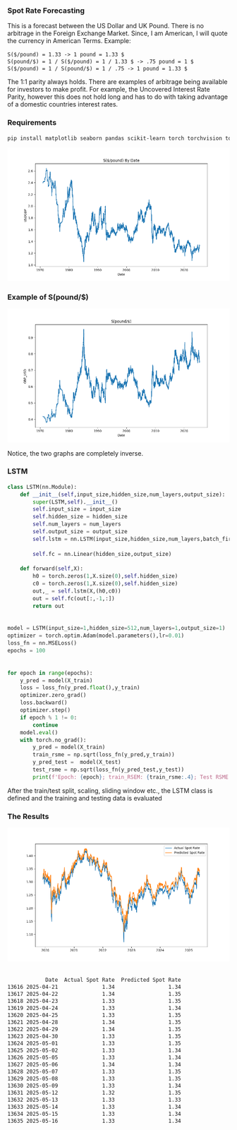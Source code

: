 ### Spot Rate Forecasting
This is a forecast between the US Dollar and UK Pound. There is no arbitrage in the Foreign Exchange Market. Since, I am American, I will quote the currency in American Terms. Example: 
```text
S($/pound) = 1.33 -> 1 pound = 1.33 $
S(pound/$) = 1 / S($/pound) = 1 / 1.33 $ -> .75 pound = 1 $
S($/pound) = 1 / S(pound/$) = 1 / .75 -> 1 pound = 1.33 $
```

The 1:1 parity always holds. There are examples of arbitrage being available for investors to make profit. For example, the Uncovered Interest Rate Parity, however this does not hold long and has to do with taking advantage of a domestic countries interest rates.

### Requirements
```bash
pip install matplotlib seaborn pandas scikit-learn torch torchvision torchaudio numpy fred
```

![Spot_Rate_USDGBP](images/spotrate.png)

### Example of S(pound/$)
![Spot_Rate_GBP](images/sportrate_GBPUSD.png)

Notice, the two graphs are completely inverse.

### LSTM
```python
class LSTM(nn.Module):
    def __init__(self,input_size,hidden_size,num_layers,output_size):
        super(LSTM,self).__init__()
        self.input_size = input_size
        self.hidden_size = hidden_size
        self.num_layers = num_layers
        self.output_size = output_size
        self.lstm = nn.LSTM(input_size,hidden_size,num_layers,batch_first=True)
        
        self.fc = nn.Linear(hidden_size,output_size)
        
    def forward(self,X):
        h0 = torch.zeros(1,X.size(0),self.hidden_size)
        c0 = torch.zeros(1,X.size(0),self.hidden_size)
        out,_ = self.lstm(X,(h0,c0))
        out = self.fc(out[:,-1,:])
        return out


model = LSTM(input_size=1,hidden_size=512,num_layers=1,output_size=1)
optimizer = torch.optim.Adam(model.parameters(),lr=0.01)
loss_fn = nn.MSELoss()
epochs = 100


for epoch in range(epochs):
    y_pred = model(X_train)
    loss = loss_fn(y_pred.float(),y_train)
    optimizer.zero_grad()
    loss.backward()
    optimizer.step()
    if epoch % 1 != 0:
        continue
    model.eval()
    with torch.no_grad():
        y_pred = model(X_train)
        train_rsme = np.sqrt(loss_fn(y_pred,y_train))
        y_pred_test =  model(X_test)
        test_rsme = np.sqrt(loss_fn(y_pred_test,y_test))
        print(f'Epoch: {epoch}; train_RSEM: {train_rsme:.4}; Test RSME: {test_rsme:.4}')
```

After the train/test split, scaling, sliding window etc., the LSTM class is defined and the training and testing data is evaluated

### The Results

![predicted_vs_actual_spot_rate](images/predicted_vs_actual_SpotRate.png)

```text

            Date  Actual Spot Rate  Predicted Spot Rate
13616 2025-04-21              1.34                 1.34
13617 2025-04-22              1.34                 1.35
13618 2025-04-23              1.33                 1.35
13619 2025-04-24              1.33                 1.34
13620 2025-04-25              1.33                 1.35
13621 2025-04-28              1.34                 1.35
13622 2025-04-29              1.34                 1.35
13623 2025-04-30              1.33                 1.35
13624 2025-05-01              1.33                 1.35
13625 2025-05-02              1.33                 1.34
13626 2025-05-05              1.33                 1.34
13627 2025-05-06              1.34                 1.34
13628 2025-05-07              1.33                 1.35
13629 2025-05-08              1.33                 1.35
13630 2025-05-09              1.33                 1.34
13631 2025-05-12              1.32                 1.35
13632 2025-05-13              1.33                 1.33
13633 2025-05-14              1.33                 1.34
13634 2025-05-15              1.33                 1.34
13635 2025-05-16              1.33                 1.34
```












